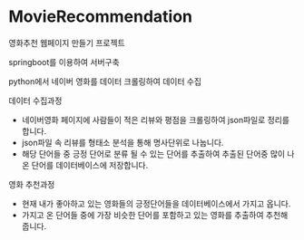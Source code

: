 # MovieRecommendation
영화추천 웹페이지 만들기 프로젝트

springboot를 이용하여 서버구축

python에서 네이버 영화를 데이터 크롤링하여 데이터 수집

데이터 수집과정
- 네이버영화 페이지에 사람들이 적은 리뷰와 평점을 크롤링하여 json파일로 정리를 합니다.
- json파일 속 리뷰를 형태소 분석을 통해 명사단위로 나눕니다.
- 해당 단어들 중 긍정 단어로 분류 될 수 있는 단어를 추출하여 추출된 단어중 많이 나온 단어를 데이터베이스에 저장합니다.


영화 추천과정
- 현재 내가 좋아하고 있는 영화들의 긍정단어들을 데이터베이스에서 가지고 옵니다.
- 가지고 온 단어들 중에 가장 비슷한 단어를 포함하고 있는 영화를 추출하여 추천해줍니다.
